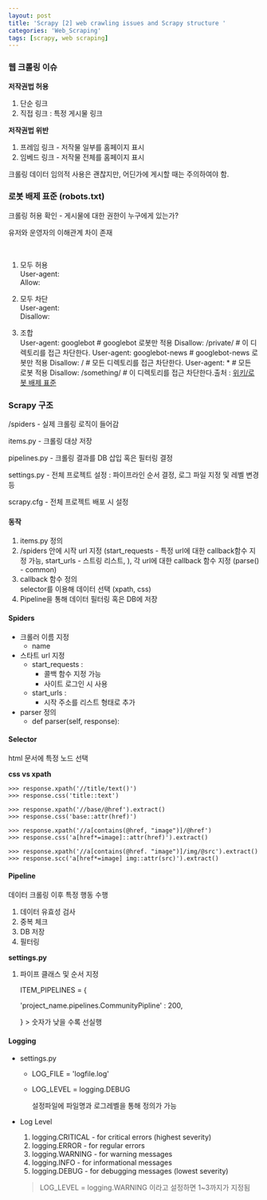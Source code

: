 ```yaml
---
layout: post
title: 'Scrapy [2] web crawling issues and Scrapy structure '
categories: 'Web_Scraping'
tags: [scrapy, web scraping]
---
```


### 웹 크롤링 이슈

**저작권법 허용**

1. 단순 링크 
2. 직접 링크 : 특정 게시물 링크

**저작권법 위반**

1. 프레임 링크 - 저작물 일부를 홈페이지 표시
2. 임베드 링크 - 저작물 전체를 홈페이지 표시



크롤링 데이터 임의적 사용은 괜찮지만, 어딘가에 게시할 때는 주의하여야 함. 



### 로봇 배제 표준 (robots.txt)

크롤링 허용 확인 - 게시물에 대한 권한이 누구에게 있는가? 

유저와 운영자의 이해관계 차이 존재 

<br>

1. 모두 허용  
   User-agent:  
   Allow:

   

2. 모두 차단  
   User-agent:  
   Disallow:  

   

3. 조합    
   User-agent: googlebot    # googlebot 로봇만 적용
   Disallow: /private/     # 이 디렉토리를 접근 차단한다.
   User-agent: googlebot-news  # googlebot-news 로봇만 적용
   Disallow: /         # 모든 디렉토리를 접근 차단한다.
   User-agent: *        # 모든 로봇 적용
   Disallow: /something/    # 이 디렉토리를 접근 차단한다.출처 : [위키/로봇 배제 표준](https://ko.wikipedia.org/wiki/로봇_배제_표준)



### Scrapy 구조

/spiders - 실제 크롤링 로직이 들어감

items.py - 크롤링 대상 저장

pipelines.py - 크롤링 결과를 DB 삽입 혹은 필터링 결정

settings.py - 전체 프로젝트 설정 : 파이프라인 순서 결정, 로그 파일 지정 및 레벨 변경 등 

scrapy.cfg - 전체 프로젝트 배포 시 설정



#### 동작

1. items.py 정의 
2. /spiders 안에 시작 url 지정 (start_requests - 특정 url에 대한 callback함수 지정 가능, start_urls - 스트링 리스트, ), 각 url에 대한 callback 함수 지정 (parse() - common)
3. callback 함수 정의  
   selector를 이용해 데이터 선택 (xpath, css)
4. Pipeline을 통해 데이터 필터링 혹은 DB에 저장



#### Spiders

- 크롤러 이름 지정 
  - name
- 스타트 url 지정
  - start_requests :
    - 콜백 함수 지정 가능
    - 사이트 로그인 시 사용
  - start_urls :
    - 시작 주소를 리스트 형태로 추가
- parser 정의
  - def parser(self, response):



#### Selector

html 문서에 특정 노드 선택

**css vs xpath**

```
>>> response.xpath('//title/text()')
>>> response.css('title::text')

>>> response.xpath('//base/@href').extract()
>>> response.css('base::attr(href)')

>>> response.xpath('//a[contains(@href, "image")]/@href')
>>> response.css('a[href*=image]::attr(href)').extract()

>>> response.xpath('//a[contains(@href. "image")]/img/@src').extract()
>>> response.scc('a[href*=image] img::attr(src)').extract()
```





#### Pipeline

데이터 크롤링 이후 특정 행동 수행

1. 데이터 유효성 검사
2. 중복 체크
3. DB 저장
4. 필터링

**settings.py**

1. 파이프 클래스 및 순서 지정	

   ITEM_PIPELINES = {

   'project_name.pipelines.CommunityPipline' : 200,

   } > 숫자가 낮을 수록 선실행

   

   

#### Logging

- settings.py

  - LOG_FILE = 'logfile.log'

  - LOG_LEVEL = logging.DEBUG

    설정파일에 파일명과 로그레벨을 통해 정의가 가능

- Log Level

  1. logging.CRITICAL - for critical errors (highest severity)
  2. logging.ERROR - for regular errors
  3. logging.WARNING - for warning messages
  4. logging.INFO - for informational messages
  5. logging.DEBUG - for debugging messages (lowest severity)

  > LOG_LEVEL = logging.WARNING 이라고 설정하면 1~3까지가 지정됨

  